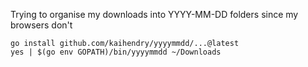 Trying to organise my downloads into YYYY-MM-DD folders since my browsers don't

	go install github.com/kaihendry/yyyymmdd/...@latest
	yes | $(go env GOPATH)/bin/yyyymmdd ~/Downloads

